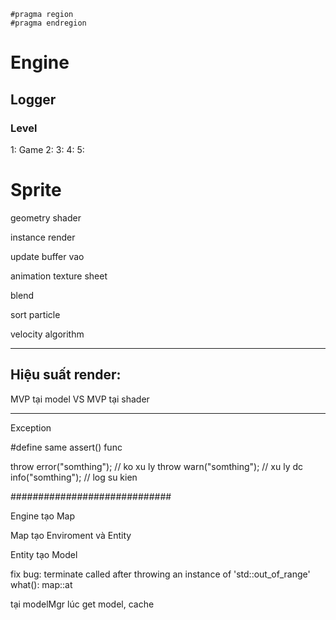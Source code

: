 

	#pragma region 
	#pragma endregion

# Engine

## Logger

### Level
1: Game
2: 
3: 
4: 
5: 

# Sprite

geometry shader

instance render

update buffer vao

animation texture sheet

blend

sort particle

velocity algorithm

---

## Hiệu suất render:
MVP tại model VS MVP tại shader

---

Exception

#define same assert() func

throw error("somthing"); // ko xu ly
throw warn("somthing"); // xu ly dc
info("somthing"); // log su kien

#############################

Engine tạo Map

Map tạo Enviroment và Entity

Entity tạo Model



fix bug:
terminate called after throwing an instance of 'std::out_of_range'
  what():  map::at


tại modelMgr lúc get model, cache
